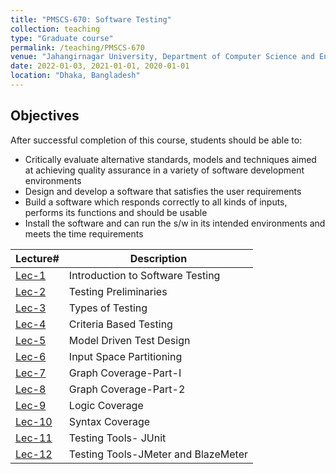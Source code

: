 ```yaml
---
title: "PMSCS-670: Software Testing"
collection: teaching
type: "Graduate course"
permalink: /teaching/PMSCS-670
venue: "Jahangirnagar University, Department of Computer Science and Engineering"
date: 2022-01-03, 2021-01-01, 2020-01-01
location: "Dhaka, Bangladesh"
---
```

## Objectives
After successful completion of this course, students should be able to:
* Critically evaluate alternative standards, models and techniques aimed at achieving quality assurance in a variety of software development environments
* Design and develop a software that satisfies the user requirements 
* Build a software which responds correctly to all kinds of inputs, performs its functions and should be usable 
* Install the software and can run the s/w in its intended environments and meets the time requirements


| Lecture#    | Description                         |
|-------------|-------------------------------------|
| [Lec-1](#)  | Introduction to Software Testing    |
| [Lec-2](#)  | Testing Preliminaries               |
| [Lec-3](#)  | Types of Testing                    |
| [Lec-4](#)  | Criteria Based Testing              |
| [Lec-5](#)  | Model Driven Test Design            |
| [Lec-6](#)  | Input Space Partitioning            |
| [Lec-7](#)  | Graph Coverage-Part-I               |
| [Lec-8](#)  | Graph Coverage-Part-2               |
| [Lec-9](#)  | Logic Coverage                      |
| [Lec-10](#) | Syntax Coverage                     |
| [Lec-11](#) | Testing Tools- JUnit                |
| [Lec-12](#) | Testing Tools-JMeter and BlazeMeter |



